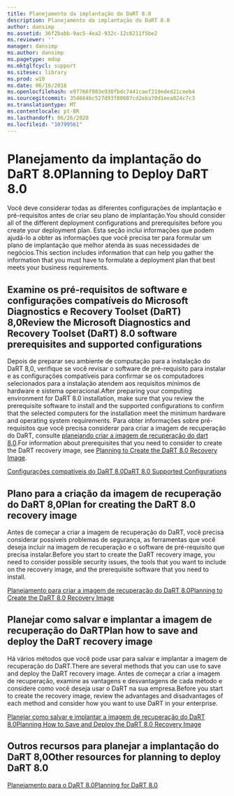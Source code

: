 ```yaml
---
title: Planejamento da implantação do DaRT 8.0
description: Planejamento da implantação do DaRT 8.0
author: dansimp
ms.assetid: 36f2babb-9ac5-4ea2-932c-12c6211f5be2
ms.reviewer: ''
manager: dansimp
ms.author: dansimp
ms.pagetype: mdop
ms.mktglfcycl: support
ms.sitesec: library
ms.prod: w10
ms.date: 06/16/2016
ms.openlocfilehash: e97766f983e930fbdc7441caef319eded21ceeb4
ms.sourcegitcommit: 354664bc527d93f80687cd2eba70d1eea024c7c3
ms.translationtype: MT
ms.contentlocale: pt-BR
ms.lasthandoff: 06/26/2020
ms.locfileid: "10799561"
---
```

# <span data-ttu-id="17968-103">Planejamento da implantação do DaRT 8.0</span><span class="sxs-lookup"><span data-stu-id="17968-103">Planning to Deploy DaRT 8.0</span></span>


<span data-ttu-id="17968-104">Você deve considerar todas as diferentes configurações de implantação e pré-requisitos antes de criar seu plano de implantação.</span><span class="sxs-lookup"><span data-stu-id="17968-104">You should consider all of the different deployment configurations and prerequisites before you create your deployment plan.</span></span> <span data-ttu-id="17968-105">Esta seção inclui informações que podem ajudá-lo a obter as informações que você precisa ter para formular um plano de implantação que melhor atenda às suas necessidades de negócios.</span><span class="sxs-lookup"><span data-stu-id="17968-105">This section includes information that can help you gather the information that you must have to formulate a deployment plan that best meets your business requirements.</span></span>

## <span data-ttu-id="17968-106">Examine os pré-requisitos de software e configurações compatíveis do Microsoft Diagnostics e Recovery Toolset (DaRT) 8,0</span><span class="sxs-lookup"><span data-stu-id="17968-106">Review the Microsoft Diagnostics and Recovery Toolset (DaRT) 8.0 software prerequisites and supported configurations</span></span>


<span data-ttu-id="17968-107">Depois de preparar seu ambiente de computação para a instalação do DaRT 8,0, verifique se você revisar o software de pré-requisito para instalar e as configurações compatíveis para confirmar se os computadores selecionados para a instalação atendem aos requisitos mínimos de hardware e sistema operacional.</span><span class="sxs-lookup"><span data-stu-id="17968-107">After preparing your computing environment for DaRT 8.0 installation, make sure that you review the prerequisite software to install and the supported configurations to confirm that the selected computers for the installation meet the minimum hardware and operating system requirements.</span></span> <span data-ttu-id="17968-108">Para obter informações sobre pré-requisitos que você precisa considerar para criar a imagem de recuperação do DaRT, consulte [planejando criar a imagem de recuperação do dart 8,0](planning-to-create-the-dart-80-recovery-image-dart-8.md).</span><span class="sxs-lookup"><span data-stu-id="17968-108">For information about prerequisites that you need to consider to create the DaRT recovery image, see [Planning to Create the DaRT 8.0 Recovery Image](planning-to-create-the-dart-80-recovery-image-dart-8.md).</span></span>

[<span data-ttu-id="17968-109">Configurações compatíveis do DaRT 8.0</span><span class="sxs-lookup"><span data-stu-id="17968-109">DaRT 8.0 Supported Configurations</span></span>](dart-80-supported-configurations-dart-8.md)

## <span data-ttu-id="17968-110">Plano para a criação da imagem de recuperação do DaRT 8,0</span><span class="sxs-lookup"><span data-stu-id="17968-110">Plan for creating the DaRT 8.0 recovery image</span></span>


<span data-ttu-id="17968-111">Antes de começar a criar a imagem de recuperação do DaRT, você precisa considerar possíveis problemas de segurança, as ferramentas que você deseja incluir na imagem de recuperação e o software de pré-requisito que precisa instalar.</span><span class="sxs-lookup"><span data-stu-id="17968-111">Before you start to create the DaRT recovery image, you need to consider possible security issues, the tools that you want to include on the recovery image, and the prerequisite software that you need to install.</span></span>

[<span data-ttu-id="17968-112">Planejamento para criar a imagem de recuperação do DaRT 8.0</span><span class="sxs-lookup"><span data-stu-id="17968-112">Planning to Create the DaRT 8.0 Recovery Image</span></span>](planning-to-create-the-dart-80-recovery-image-dart-8.md)

## <span data-ttu-id="17968-113">Planejar como salvar e implantar a imagem de recuperação do DaRT</span><span class="sxs-lookup"><span data-stu-id="17968-113">Plan how to save and deploy the DaRT recovery image</span></span>


<span data-ttu-id="17968-114">Há vários métodos que você pode usar para salvar e implantar a imagem de recuperação do DaRT.</span><span class="sxs-lookup"><span data-stu-id="17968-114">There are several methods that you can use to save and deploy the DaRT recovery image.</span></span> <span data-ttu-id="17968-115">Antes de começar a criar a imagem de recuperação, examine as vantagens e desvantagens de cada método e considere como você deseja usar o DaRT na sua empresa.</span><span class="sxs-lookup"><span data-stu-id="17968-115">Before you start to create the recovery image, review the advantages and disadvantages of each method and consider how you want to use DaRT in your enterprise.</span></span>

[<span data-ttu-id="17968-116">Planejar como salvar e implantar a imagem de recuperação do DaRT 8.0</span><span class="sxs-lookup"><span data-stu-id="17968-116">Planning How to Save and Deploy the DaRT 8.0 Recovery Image</span></span>](planning-how-to-save-and-deploy-the-dart-80-recovery-image-dart-8.md)

## <span data-ttu-id="17968-117">Outros recursos para planejar a implantação do DaRT 8,0</span><span class="sxs-lookup"><span data-stu-id="17968-117">Other resources for planning to deploy DaRT 8.0</span></span>


[<span data-ttu-id="17968-118">Planejamento para o DaRT 8.0</span><span class="sxs-lookup"><span data-stu-id="17968-118">Planning for DaRT 8.0</span></span>](planning-for-dart-80-dart-8.md)

 

 





